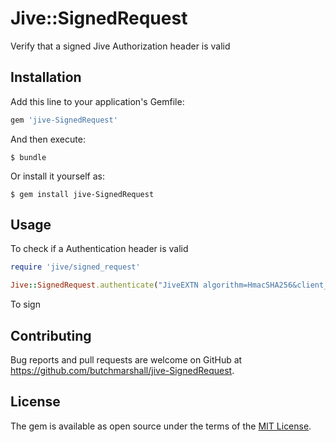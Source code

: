 # Jive::SignedRequest

Verify that a signed Jive Authorization header is valid

## Installation

Add this line to your application's Gemfile:

```ruby
gem 'jive-SignedRequest'
```

And then execute:

    $ bundle

Or install it yourself as:

    $ gem install jive-SignedRequest

## Usage

To check if a Authentication header is valid

```ruby
require 'jive/signed_request'

Jive::SignedRequest.authenticate("JiveEXTN algorithm=HmacSHA256&client_id=682a638ba74a4ff5fa6afa344b163e03.i&jive_url=https%3A%2F%2Fsandbox.jiveon.com%3A8443&tenant_id=b22e3911-28ef-480c-ae3b-ca791ba86952&timestamp=1436646990000&signature=GjQpEvBUoqUldgUk5bkUUrfwwUYIOcnh4IvQaDEQ4p8%3D", "8bd2952b851747e8f2c937b340fed6e1.s")
```

To sign 

## Contributing

Bug reports and pull requests are welcome on GitHub at https://github.com/butchmarshall/jive-SignedRequest.


## License

The gem is available as open source under the terms of the [MIT License](http://opensource.org/licenses/MIT).


